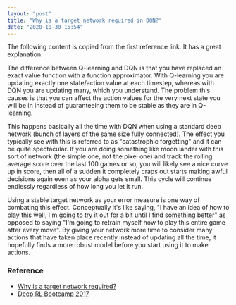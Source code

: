 ```yaml
---
layout: "post"
title: "Why is a target network required in DQN?"
date: "2020-10-30 15:54"
---
```


The following content is copied from the first reference link. It has a great explanation.


The difference between Q-learning and DQN is that you have replaced an exact value function with a function approximator. With Q-learning you are updating exactly one state/action value at each timestep, whereas with DQN you are updating many, which you understand. The problem this causes is that you can affect the action values for the very next state you will be in instead of guaranteeing them to be stable as they are in Q-learning.

This happens basically all the time with DQN when using a standard deep network (bunch of layers of the same size fully connected). The effect you typically see with this is referred to as "catastrophic forgetting" and it can be quite spectacular. If you are doing something like moon lander with this sort of network (the simple one, not the pixel one) and track the rolling average score over the last 100 games or so, you will likely see a nice curve up in score, then all of a sudden it completely craps out starts making awful decisions again even as your alpha gets small. This cycle will continue endlessly regardless of how long you let it run.

Using a stable target network as your error measure is one way of combating this effect. Conceptually it's like saying, "I have an idea of how to play this well, I'm going to try it out for a bit until I find something better" as opposed to saying "I'm going to retrain myself how to play this entire game after every move". By giving your network more time to consider many actions that have taken place recently instead of updating all the time, it hopefully finds a more robust model before you start using it to make actions.





### Reference
- [Why is a target network required?](https://stackoverflow.com/questions/54237327/why-is-a-target-network-required)
- [Deep RL Bootcamp 2017](https://www.youtube.com/playlist?list=PLAdk-EyP1ND8MqJEJnSvaoUShrAWYe51U)
